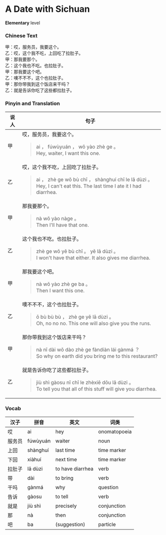 # A Date with Sichuan
**Elementary** level
### Chinese Text
甲：哎，服务员，我要这个。<br />乙：哎，这个我不吃，上回吃了拉肚子。<br />甲：那我要那个。<br />乙：这个我也不吃。也拉肚子。<br />甲：那我要这个吧。<br />乙：噢不不不，这个也拉肚子。<br />甲：那你带我到这个饭店来干吗？<br />乙：就是告诉你吃了这些都拉肚子。

### Pinyin and Translation
|说人|句子|
|----|----|
|甲|哎，服务员，我要这个。<blockquote>ai ， fúwùyuán ， wǒ yào zhè ge 。<br />Hey, waiter, I want this one.</blockquote>|
|乙|哎，这个我不吃，上回吃了拉肚子。<blockquote>ai ， zhè ge wǒ bù chī ， shànghuí chī le lā dùzi 。<br />Hey, I can't eat this. The last time I ate it I had diarrhea.</blockquote>|
|甲|那我要那个。<blockquote>nà wǒ yào nàge 。<br />Then I'll have that one.</blockquote>|
|乙|这个我也不吃。也拉肚子。<blockquote>zhè ge wǒ yě bù chī 。 yě lā dùzi 。<br />I won't have that either. It also gives me diarrhea.</blockquote>|
|甲|那我要这个吧。<blockquote>nà wǒ yào zhè ge ba 。<br />Then I want this one.</blockquote>|
|乙|噢不不不，这个也拉肚子。<blockquote>ō bù bù bù ， zhè ge yě lā dùzi 。<br />Oh, no no no. This one will also give you the runs.</blockquote>|
|甲|那你带我到这个饭店来干吗？<blockquote>nà nǐ dài wǒ dào zhè ge fàndiàn lái gànmá ？<br />So why on earth did you bring me to this restaurant?</blockquote>|
|乙|就是告诉你吃了这些都拉肚子。<blockquote>jiù shì gàosu nǐ chī le zhèxiē dōu lā dùzi 。<br />To tell you that all of this stuff will give you diarrhea.</blockquote>|
### Vocab
|汉子|拼音|英文|词类|
|----|----|----|----|
|哎|ai|hey|onomatopoeia|
|服务员|fúwùyuán|waiter|noun|
|上回|shànghuí|last time|time marker|
|下回|xiàhuí|next time|time marker|
|拉肚子|lā dùzi|to have diarrhea|verb|
|带|dài|to bring|verb|
|干吗|gànmá|why|question|
|告诉|gàosu|to tell|verb|
|就是|jiù shì|precisely|conjunction|
|那|nà|then|conjunction|
|吧|ba|(suggestion)|particle|